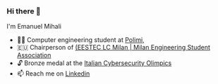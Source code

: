 ### Hi there 👋

I'm Emanuel Mihali

- 🧑‍🎓 Computer engineering student at [Polimi](https://www.polimi.it),
- 🇪🇺 Chairperson of [(EESTEC LC Milan | Milan Engineering Student Association](https://eestec.net/cities/milan)
- 🔓 Bronze medal at the [Italian Cybersecurity Olimpics](https://olicyber.it/edizioni/2022)
- 📫 Reach me on [Linkedin](https://www.linkedin.com/in/emanuel-mihali/)
